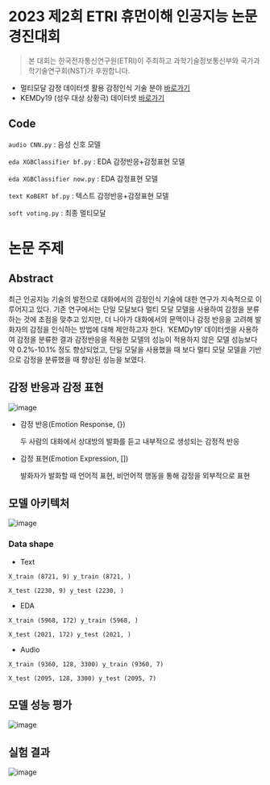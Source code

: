 # 2023 제2회 ETRI 휴먼이해 인공지능 논문경진대회
>본 대회는 한국전자통신연구원(ETRI)이 주최하고 과학기술정보통신부와 국가과학기술연구회(NST)가 후원합니다.


- 멀티모달 감정 데이터셋 활용 감정인식 기술 분야 [바로가기](https://aifactory.space/competition/detail/2234)
- KEMDy19 (성우 대상 상황극) 데이터셋 [바로가기](https://nanum.etri.re.kr/share/kjnoh/KEMDy19?lang=ko_KR)

## Code
`audio CNN.py` : 음성 신호 모델

`eda XGBClassifier bf.py` : EDA 감정반응+감정표현 모델

`eda XGBClassifier now.py` : EDA 감정표현 모델

`text KoBERT bf.py` : 텍스트 감정반응+감정표현 모델

`soft voting.py` : 최종 멀티모달


# 논문 주제
## Abstract
 최근 인공지능 기술의 발전으로 대화에서의 감정인식 기술에 대한 연구가 지속적으로 이루어지고 있다. 기존 연구에서는 단일 모달보다 멀티 모달 모델을 사용하여 감정을 분류하는 것에 초점을 맞추고 있지만, 더 나아가 대화에서의 문맥이나 감정 반응을 고려해 발화자의 감정을 인식하는 방법에 대해 제안하고자 한다. ‘KEMDy19’ 데이터셋을 사용하여 감정을 분류한 결과 감정반응을 적용한 모델의 성능이 적용하지 않은 모델 성능보다 약 0.2%-10.1% 정도 향상되었고, 단일 모달을 사용했을 때 보다 멀티 모달 모델을 기반으로 감정을 분류했을 때 향상된 성능을 보였다.

## 감정 반응과 감정 표현
![image](https://user-images.githubusercontent.com/130694680/231942714-d344cdcf-2529-46e1-8823-e6265f6d7192.png)

- 감정 반응(Emotion Response, {})

  두 사람의 대화에서 상대방의 발화를 듣고 내부적으로 생성되는 감정적 반응

- 감정 표현(Emotion Expression, [])

  발화자가 발화할 때 언어적 표현, 비언어적 행동을 통해 감정을 외부적으로 표현

## 모델 아키텍처
![image](https://user-images.githubusercontent.com/130694680/231943514-e450f8d5-8db9-420a-ba6f-e5999c6e18cc.png)

### Data shape
- Text

```
X_train (8721, 9) y_train (8721, )

X_test (2230, 9) y_test (2230, )
```

- EDA

```
X_train (5968, 172) y_train (5968, )

X_test (2021, 172) y_test (2021, )
```

- Audio

```
X_train (9360, 128, 3300) y_train (9360, 7)

X_test (2095, 128, 3300) y_test (2095, 7)
```


## 모델 성능 평가
![image](https://user-images.githubusercontent.com/130694680/231944234-90344d42-c088-4543-86c6-521405c92905.png)

## 실험 결과
![image](https://user-images.githubusercontent.com/130694680/231944849-ae8b71ed-e63b-4ce7-9541-3c38dc31247e.png)

